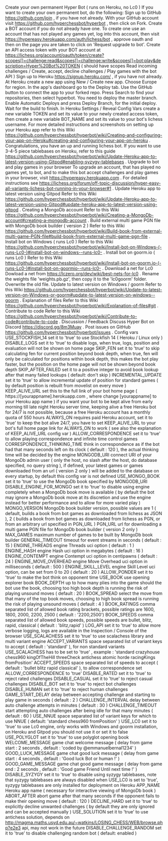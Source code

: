 Create your own permanent Hyper Bot ( runs on Heroku, no Lc0 )
If you want to create your own permanent bot, do the following:
Sign up to GitHub https://github.com/join , if you have not already.
With your GitHub account visit https://github.com/hyperchessbot/hyperbot , then click on Fork.
Create a BOT account if you do not already have one. To create one use an account that has not played any games yet, log into this account, then visit https://hypereasy.herokuapp.com/auth/lichess/bot , approve oauth and then on the page you are taken to click on 'Request upgrade to bot'.
Create an API access token with your BOT account at https://lichess.org/account/oauth/token/create?scopes[]=challenge:read&scopes[]=challenge:write&scopes[]=bot:play&description=Hyper%20Bot%20TOKEN ( should have scopes Read incoming challenges / Create, accept, decline challenges / Play games with the bot API )
Sign up to Heroku https://signup.heroku.com/ , if you have not already.
At Heroku create a new app using New / Create new app. Choose Europe for region.
In the app's dashboard go to the Deploy tab. Use the GitHub button to connect the app to your forked repo. Press Search to find your repositories, then select hyperbot. You need to deploy the master branch. Enable Automatic Deploys and press Deploy Branch, for the initial deploy. Wait for the build to finish.
In Heroku Settings / Reveal Config Vars create a new variable TOKEN and set its value to your newly created access token, then create a new variable BOT_NAME and set its value to your bot's lichess username.
For more detailed instructions and screenshots on setting up your Heroku app refer to this Wiki https://github.com/hyperchessbot/hyperbot/wiki/Creating-and-configuring-your-app-on-Heroku#creating-and-configuring-your-app-on-heroku .
Congratulations, you have an up and running lichess bot.
If you want to use 3-4-5 piece tablebases on Heroku, refer to this guide https://github.com/hyperchessbot/hyperbot/wiki/Update-Heroku-app-to-latest-version-using-Gitpod#enabling-syzygy-tablebases .
Upgrade to bot and play games in your browser
To upgrade an account, that has played no games yet, to bot, and to make this bot accept challenges and play games in your browser, visit https://hypereasy.herokuapp.com .
For detailed instructions see https://lichess.org/forum/off-topic-discussion/hyper-easy-all-variants-lichess-bot-running-in-your-browser#1 .
Update Heroku app to latest version using Gitpod
Refer to this Wiki https://github.com/hyperchessbot/hyperbot/wiki/Update-Heroku-app-to-latest-version-using-Gitpod#update-heroku-app-to-latest-version-using-gitpod .
Creating a MongoDb account
Refer to this Wiki https://github.com/hyperchessbot/hyperbot/wiki/Creating-a-MongoDb-account#creating-a-mongodb-account .
Build external multi game PGN file with MongoDb book builder ( version 2 )
Refer to this Wiki https://github.com/hyperchessbot/hyperbot/wiki/Build-book-from-external-multi-game-PGN-file#build-book-from-external-multi-game-pgn-file .
Install bot on Windows ( runs Lc0 )
Refer to this Wiki https://github.com/hyperchessbot/hyperbot/wiki/Install-bot-on-Windows-(-runs-Lc0-)#install-bot-on-windows--runs-lc0- .
Install bot on goorm.io ( runs Lc0 )
Refer to this Wiki https://github.com/hyperchessbot/hyperbot/wiki/Install-bot-on-goorm.io-(-runs-Lc0-)#install-bot-on-goormio--runs-lc0- .
Download a net for Lc0
Dowload a net from https://lczero.org/dev/wiki/best-nets-for-lc0 .
Rename the weights file 'weights.pb.gz', then copy it to the 'lc0goorm' folder. Overwrite the old file.
Update to latest version on Windows / goorm
Refer to this Wiki https://github.com/hyperchessbot/hyperbot/wiki/Update-to-latest-version-on-Windows-or-goorm#update-to-latest-version-on-windows--goorm .
Explanation of files
Refer to this Wiki https://github.com/hyperchessbot/hyperbot/wiki/Explanation-of-files#git .
Contribute to code
Refer to this Wiki https://github.com/hyperchessbot/hyperbot/wiki/Contribute-to-code#contribute-to-code .
Discussion / Feedback
Discuss Hyper Bot on Discord https://discord.gg/8m3Muay .
Post issues on GitHub https://github.com/hyperchessbot/hyperbot/issues .
Config vars
USE_STOCKFISH_14
set it to 'true' to use Stockfish 14 ( Heroku / Linux only )
DISABLE_LOGS
set it to 'true' to disable logs, when true, logs, position and evaluation will not be shown on home page
SKIP_FEN
set it to 'true' to skip calculating fen for current position beyond book depth, when true, fen will only be calculated for positions within book depth, this makes the bot play faster, but the position on the home page will not be shown beyond book depth
SKIP_AFTER_FAILED
set it to a positive integer to avoid book lookup after that many failed lookups ( default: don't skip )
INCREMENTAL_UPDATE
set it to 'true' to allow incremental update of position for standard games ( by default position is rebuilt from movelist on every move )
KEEP_ALIVE_URL
set this to the full link of your bot home page ( https://[yourappname].herokuapp.com , where change [yourappname] to your Heroku app name ) if you want your bot to be kept alive from early morning till late night Heroku server time, keeping alive a free Heroku bot for 24/7 is not possible, because a free Heroku account has a monthly quota of 550 hours
ALWAYS_ON
requires paid Heroku account, set it to 'true' to keep the bot alive 24/7, you have to set KEEP_ALIVE_URL to your bot's full home page link for ALWAYS_ON to work ( see also the explanation of KEEP_ALIVE_URL config var )
ALLOW_CORRESPONDENCE
set it to 'true' to allow playing correspondence and infinite time control games
CORRESPONDENCE_THINKING_TIME
think in correspondence as if the bot had that many seconds left on its clock ( default : 120 ), the actual thinking time will be decided by the engine
MONGODB_URI
connect URI of your MongoDb admin user ( only the host, no slash after the host, do database specified, no query string ), if defined, your latest games or games downloaded from an url ( version 2 only ) will be added to the database on every startup, by default this config var is not defined
USE_MONGO_BOOK
set it to 'true' to use the MongoDb book specified by MONGODB_URI
DISABLE_ENGINE_FOR_MONGO
set it to 'true' to disable using engine completely when a MongoDb book move is available ( by default the bot may ignore a MongoDb book move at its discretion and use the engine instead for better performance and to allow for more varied play )
MONGO_VERSION
MongoDb book builder version, possible values are 1 ( default, builds a book from bot games as downloaded from lichess as JSON ), 2 ( builds a book from bot games as downloaded from lichess as PGN, or from an arbitrary url specified in PGN_URL )
PGN_URL
url for downloading a multi game PGN file for MongoDb book builder ( version 2 only )
MAX_GAMES
maximum number of games to be built by MongoDb book builder
GENERAL_TIMEOUT
timeout for event streams in seconds ( default : 15 )
ENGINE_THREADS
engine Threads uci option ( default : 1 )
ENGINE_HASH
engine Hash uci option in megabytes ( default : 16 )
ENGINE_CONTEMPT
engine Contempt uci option in centipawns ( default : 24 )
ENGINE_MOVE_OVERHEAD
engine Move Overhead uci option in milliseconds ( default : 500 )
ENGINE_SKILL_LEVEL
engine Skill Level uci option, can be set from 0 to 20 ( default : 20 )
ALLOW_PONDER
set it to 'true' to make the bot think on opponent time
USE_BOOK
use opening explorer book
BOOK_DEPTH
up to how many plies into the game should the bot use the book, choosing too high book depth is running the risk of playing unsound moves ( default : 20 )
BOOK_SPREAD
select the move from that many of the top book moves, choosing to high book spread is running the risk of playing unsound moves ( default : 4 )
BOOK_RATINGS
comma separated list of allowed book rating brackets, possible ratings are 1600, 1800, 2000, 2200, 2500 ( default : '2200,2500')
BOOK_SPEEDS
comma separated list of allowed book speeds, possible speeds are bullet, blitz, rapid, classical ( default : 'blitz,rapid' )
LOG_API
set it to 'true' to allow more verbose logging, logs are available in the Inspection / Console of the browser
USE_SCALACHESS
set it to 'true' to use scalachess library and multi variant engine
ACCEPT_VARIANTS
space separated list of variant keys to accept ( default : 'standard' ), for non standard variants USE_SCALACHESS has to be set to 'true' , example : 'standard crazyhouse chess960 kingOfTheHill threeCheck antichess atomic horde racingKings fromPosition'
ACCEPT_SPEEDS
space separated list of speeds to accept ( default : 'bullet blitz rapid classical' ), to allow correspondence set ALLOW_CORRESPONDENCE to 'true'
DISABLE_RATED
set it to 'true' to reject rated challenges
DISABLE_CASUAL
set it to 'true' to reject casual challenges
DISABLE_BOT
set it to 'true' to reject bot challenges
DISABLE_HUMAN
set it to 'true' to reject human challenges
GAME_START_DELAY
delay between accepting challenge and starting to play game in seconds ( default : 2 )
CHALLENGE_INTERVAL
delay between auto challenge attempts in minutes ( default : 30 )
CHALLENGE_TIMEOUT
start attempting auto challenges after being idle for that many minutes ( default : 60 )
USE_NNUE
space separated list of variant keys for which to use NNUE ( default: 'standard chess960 fromPosition' )
USE_LC0
set it to 'true' to use Lc0 engine, only works with Windows and goorm installation, on Heroku and Gitpod you should not use it or set it to false
USE_POLYGLOT
set it to 'true' to use polyglot opening book
WELCOME_MESSAGE
game chat welcome message ( delay from game start : 2 seconds , default : 'coded by @emmanuelbernal1234' )
GOOD_LUCK_MESSAGE
game chat good luck message ( delay from game start : 4 seconds , default : 'Good luck Bot or human !' )
GOOD_GAME_MESSAGE
game chat good game message ( delay from game end : 2 seconds , default : 'Good game Friend Until next time !' )
DISABLE_SYZYGY
set it to 'true' to disable using syzygy tablebases, note that syzygy tablebases are always disabled when USE_LC0 is set to 'true', syzygy tablebases are only installed for deployment on Heroku
APP_NAME
Heroku app name ( necessary for interactive viewing of MongoDb book )
ABORT_AFTER
abort game after that many seconds if the opponent fails to make their opening move ( default : 120 )
DECLINE_HARD
set it to 'true' to explicitly decline unwanted challenges ( by default they are only ignored and can be accepted manually )
USE_SOLUTION
set it to 'true' to use antichess solution, depends on http://magma.maths.usyd.edu.au/~watkins/LOSING_CHESS/WEB/browse.php?e2e3 api, may not work in the future
DISABLE_CHALLENGE_RANDOM
set it to 'true' to disable challenging random bot ( default: enabled )
